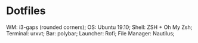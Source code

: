 # Dotfiles

WM: i3-gaps (rounded corners);
OS: Ubuntu 19.10;
Shell: ZSH + Oh My Zsh;
Terminal: urxvt;
Bar: polybar;
Launcher: Rofi;
File Manager: Nautilus;
